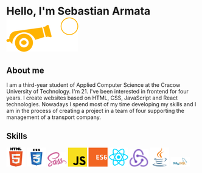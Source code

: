 <div>
	<h1>Hello, I'm Sebastian Armata <img src="https://github.com/SebastianArmata22/SebastianArmata22/blob/main/logo_armata.png" /></h1>
	<h2>About me</h2>
	<p>I am a third-year student of Applied Computer Science at the Cracow University of Technology. I'm 21. I've been interested in frontend for four years. I create websites based on HTML, CSS, JavaScript and React technologies. Nowadays I spend most of my time developing my skills and I am in the process of creating a project in a team of four supporting the management of a transport company.</p>
	<h2>Skills</h2>
	<span>
		<img width="50px" src="https://github.com/SebastianArmata22/SebastianArmata22/blob/main/html5-with-wordmark-color.svg" alt="html5">
		<img width="50px" src="https://github.com/SebastianArmata22/SebastianArmata22/blob/main/css3(1).svg" alt="css3">
		<img width="50px" src="https://github.com/SebastianArmata22/SebastianArmata22/blob/main/sass-1.svg" alt="sass">
		<img width="50px" src="https://github.com/SebastianArmata22/SebastianArmata22/blob/main/javascript-js-seeklogo.com.svg" alt="javascript">
		<img width="50px" src="https://github.com/SebastianArmata22/SebastianArmata22/blob/main/es6.svg" alt="es6">
		<img width="50px" src="https://github.com/SebastianArmata22/SebastianArmata22/blob/main/reactjs-icon.svg" alt="react">
		<img width="50px" src="https://github.com/SebastianArmata22/SebastianArmata22/blob/main/redux.svg" alt="redux">
		<img width="50px" src="https://github.com/SebastianArmata22/SebastianArmata22/blob/main/java-icon.svg" alt="java">
		<img width="50px" src="https://github.com/SebastianArmata22/SebastianArmata22/blob/main/mysql-ar21.svg" alt="mysql">
	</span>
</div>
<!--
**SebastianArmata22/SebastianArmata22** is a ✨ _special_ ✨ repository because its `README.md` (this file) appears on your GitHub profile.

Here are some ideas to get you started:

- 🔭 I’m currently working on ...
- 🌱 I’m currently learning ...
- 👯 I’m looking to collaborate on ...
- 🤔 I’m looking for help with ...
- 💬 Ask me about ...
- 📫 How to reach me: ...
- 😄 Pronouns: ...
- ⚡ Fun fact: ...
-->
